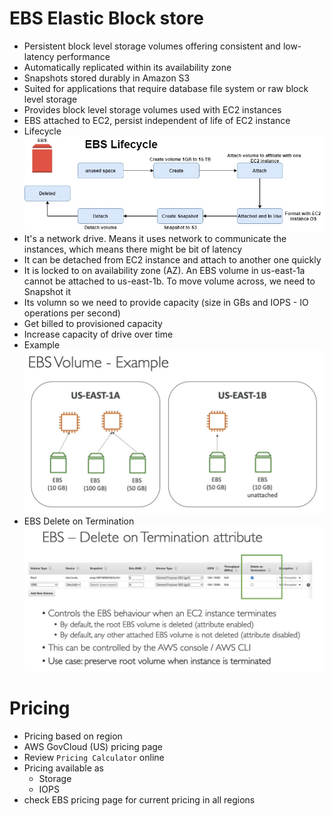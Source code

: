 # EBS Elastic Block store
* Persistent block level storage volumes offering consistent and low-latency performance
* Automatically replicated within its availability zone
* Snapshots stored durably in Amazon S3
* Suited for applications that require database file system or raw block level storage
* Provides block level storage volumes used with EC2 instances
* EBS attached to EC2, persist independent of life of EC2 instance
* Lifecycle\
![picture](imgs/lifecycle.jpg)
* It's a network drive. Means it uses network to communicate the instances, which means there might be bit of latency
* It can be detached from EC2 instance and attach to another one quickly
* It is locked to on availability zone (AZ). An EBS volume in us-east-1a cannot be attached to us-east-1b. To move volume across, we need to Snapshot it
* Its volumn so we need to provide capacity (size in GBs and IOPS - IO operations per second)
* Get billed to provisioned capacity
* Increase capacity of drive over time
* Example\
![picture](imgs/example-1.jpg)
* EBS Delete on Termination\
![picture](imgs/delete-on-termination.jpg)

# Pricing
* Pricing based on region
* AWS GovCloud (US) pricing page
* Review `Pricing Calculator` online
* Pricing available as
	* Storage
	* IOPS
* check EBS pricing page for current pricing in all regions
